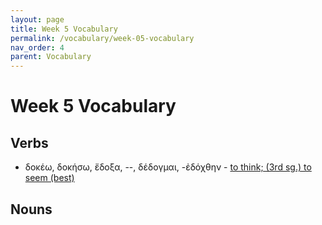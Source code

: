 ```yaml
---
layout: page
title: Week 5 Vocabulary
permalink: /vocabulary/week-05-vocabulary
nav_order: 4
parent: Vocabulary
---
```


# Week 5 Vocabulary

## Verbs

* δοκέω, δοκήσω, ἔδοξα, --, δέδογμαι, -ἐδόχθην - [to think; (3rd sg.) to seem (best)](https://logeion.uchicago.edu/δοκέω)

## Nouns



